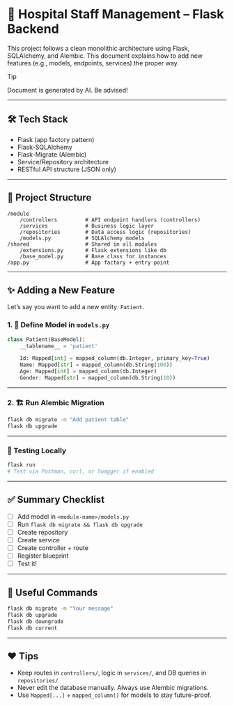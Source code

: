 # 🏥 Hospital Staff Management – Flask Backend

This project follows a clean monolithic architecture using Flask, SQLAlchemy, and Alembic. This document explains how to add new features (e.g., models, endpoints, services) the proper way.

> [!TIP]
> Document is generated by AI. Be advised!
---

## 🛠 Tech Stack

- Flask (app factory pattern)
- Flask-SQLAlchemy
- Flask-Migrate (Alembic)
- Service/Repository architecture
- RESTful API structure (JSON only)

---

## 🯩 Project Structure

```
/module
    /controllers         # API endpoint handlers (controllers)
    /services            # Business logic layer
    /repositories        # Data access logic (repositories)
    /models.py           # SQLAlchemy models
/shared                  # Shared in all modules
    /extensions.py       # Flask extensions like db
    /base_model.py       # Base class for instances
/app.py                  # App factory + entry point
```

---

## ✨ Adding a New Feature

Let’s say you want to add a new entity: `Patient`.

### 1. 🧱 Define Model in `models.py`

```python
class Patient(BaseModel):
    __tablename__ = 'patient'

    Id: Mapped[int] = mapped_column(db.Integer, primary_key=True)
    Name: Mapped[str] = mapped_column(db.String(100))
    Age: Mapped[int] = mapped_column(db.Integer)
    Gender: Mapped[str] = mapped_column(db.String(10))
```

---

### 2. 🏗 Run Alembic Migration

```bash
flask db migrate -m "Add patient table"
flask db upgrade
```

---

### 🧪 Testing Locally

```bash
flask run
# Test via Postman, curl, or Swagger if enabled
```

---

## ✅ Summary Checklist

- [ ] Add model in `<module-name>/models.py`
- [ ] Run `flask db migrate && flask db upgrade`
- [ ] Create repository
- [ ] Create service
- [ ] Create controller + route
- [ ] Register blueprint
- [ ] Test it!

---

## 🧼 Useful Commands

```bash
flask db migrate -m "Your message"
flask db upgrade
flask db downgrade
flask db current
```

---

## ❤️ Tips

- Keep routes in `controllers/`, logic in `services/`, and DB queries in `repositories/`
- Never edit the database manually. Always use Alembic migrations.
- Use `Mapped[...]` + `mapped_column()` for models to stay future-proof.

